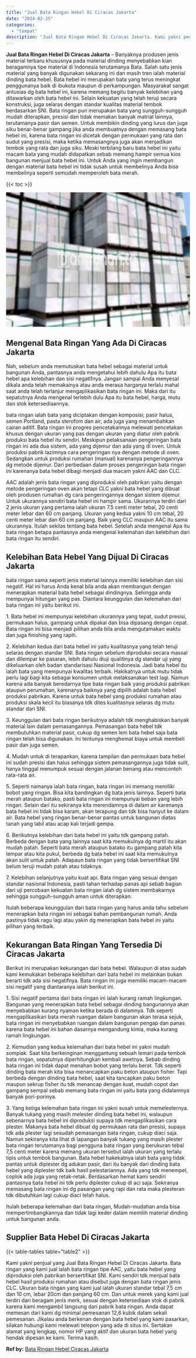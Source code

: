 ```yaml
---
title: "Jual Bata Ringan Hebel Di Ciracas Jakarta"
date: "2024-02-25"
categories: 
  - "tempat"
description: "Jual Bata Ringan Hebel Di Ciracas Jakarta. Kami yakni penjual yang Jual Bata Ringan Hebel Di Ciracas Jakarta. Bata ringan yang kami jual ialah bata ringan ti..."
---
```


**Jual Bata Ringan Hebel Di Ciracas Jakarta** – Banyaknya produsen jenis material terbaru khususnya pada material dinding menyebabkan kian beragamnya tipe material di Indonesia terutamanya Bata. Salah satu jenis material yang banyak digunakan sekarang ini dan masih tren ialah material dinding bata hebel. Bata hebel ini merupakan bata yang terus meningkat penggunanya baik di ibukota maupun di perkampungan. Masyarakat sangat antusias dg bata hebel ini, karena memang begitu banyak kelebihan yang ditawarkan oleh bata hebel ini. Selain kekuatan yang telah teruji secara konstruksi, juga selaras dengan standar kualitas material tembok berdasarkan SNI. Bata ringan pun merupakan bata yang sungguh-sungguh mudah diterapkan, presisi dan tidak memakan banyak matrial lainnya, terutamanya pasir dan semen. Untuk membikin dinding yang lurus dan juga siku benar-benar gampang jika anda membuatnya dengan memasang bata hebel ini, karena bata ringan ini dicetak dengan permukaan yang rata dan sudut yang presisi, maka ketika memasangnya juga akan menjadikan tembok yang rata dan juga siku. Meski terbilang baru bata hebel ini yaitu macam bata yang mudah didapatkan sebab memang hampir semua kios bangunan menjual bata hebel ini. Untuk Anda yang ingin membangun dengan material bata hebel ini tidak susah untuk membelinya Anda bisa membelinya seperti semudah memperoleh bata merah.

{{< toc >}}

![Jual Bata Ringan Hebel Di Ciracas Jakarta](/images/jual-hebel-murah-31.png)

## Mengenal Bata Ringan Yang Ada Di Ciracas Jakarta

Nah, sebelum anda memutuskan bata hebel sebagai material untuk bangunan Anda, pantasnya anda mengetahui lebih dahulu Apa itu bata hebel apa kelebihan dan sisi negatifnya. Jangan sampai Anda menyesal dikala anda telah memakainya atau anda merasa harganya terlalu mahal saat anda telah terlanjur mengaplikasikan bata ringan ini. Maka dari itu sepatutnya Anda mengenal terlebih dulu Apa itu bata hebel, harga, mutu dan stok ketersediaannya.

bata ringan ialah bata yang diciptakan dengan komposisi; pasir halus, semen Portland, pasta sterofom dan air, ada juga yang menambahkan cairan aditif. Bata ringan ini progres pencetakannya melewati pencetakan khusus dengan ukuran yang pas dengan ukuran yang diatur oleh pabrik produksi bata hebel itu sendiri. Meskipun pelaksanaan pengeringan bata ringan ini ada dua sistem, ada yang dijemur dan ada yang di oven. Untuk produksi pabrik lazimnya cara pengeringan nya dengan metode di oven. Sedangkan untuk produksi rumahan (manual) karenanya pengeringannya dg metode dijemur. Dari perbedaan dalam proses pengeringan bata ringan ini karenanya bata hebel dibagi menjadi dua macam yakni AAC dan CLC.

AAC adalah jenis bata ringan yang diproduksi oleh pabrikan yaitu dengan metode pengeringan oven akan tetapi CLC yakni bata hebel yang dibuat oleh produsen rumahan dg cara pengeringannya dengan sistem dijemur. Untuk ukurannya sendiri bata hebel ini hampir sama. Ukurannya terdiri dari 2 jenis ukuran yang pertama ialah ukuran 7.5 centi meter tebal, 20 centi meter lebar dan 60 cm panjang. Ukuran yang kedua yakni 10 cm tebal, 20 centi meter lebar dan 60 cm panjang. Baik yang CLC maupun AAC itu sama ukurannya. Itulah sekilas tentang bata hebel. Setelah anda mengenal Apa itu bata ringan betapa pantasnya anda mengenal kelemahan dan kelebihan dari bata ringan itu sendiri.

## Kelebihan Bata Hebel Yang Dijual Di Ciracas Jakarta

bata ringan sama seperti jenis material lainnya memiliki kelebihan dan sisi negatif. Hal ini harus Anda kenal bila anda akan membangun dengan menerapkan material bata hebel sebagai dindingnya. Sehingga anda mempunyai hitungan yang pas. Diantara keunggulan dan kelemahan dari bata ringan ini yaitu berikut ini.

1\. Bata hebel ini mempunyai kelebihan ukurannya yang tepat, sudut presisi, permukaan halus, gampang untuk dipakai dan bisa dipasang dengan cepat. Bata ringan ini bisa menjadi pilihan anda bila anda mengutamakan waktu dan juga finishing yang rapih.

2\. Kelebihan kedua dari bata hebel ini yaitu kualitasnya yang telah teruji selaras dengan standar SNI. Bata ringan sebelum diproduksi secara massal dan dilempar ke pasaran, lebih dahulu diuji qualitinya dg standar uji yang dikeluarkan oleh badan standarisasi Nasional Indonesia. Jadi bata hebel itu ialah bata yang mempunyai kwalitas terbaik. Hakikatnya untuk mutu tidak perlu lagi bagi kita sebagai konsumen untuk melaksanakan test lagi. Namun karena ada banyak beredarnya tipe bata ringan baik yang produksi pabrikan ataupun perumahan, karenanya baiknya yang dipilih adalah bata hebel produksi pabrikan. Karena untuk bata hebel yang produksi rumahan atau produksi skala kecil itu biasanya tdk dites kualitasnya selaras dg mutu standar dari SNI.

3\. Keunggulan dari bata ringan berikutnya adalah tdk menghabiskan banyak material lain dalam pemasangannya. Pemasangan bata hebel tdk membutuhkan material pasir, cukup dg semen lem bata hebel saja bata ringan telah bisa digunakan. Ini tentunya menghemat biaya untuk membeli pasir dan juga semen.

4\. Mudah untuk di terapankan, karena tampilan dan permukaan bata hebel ini sudah presisi dan halus sehingga sistem pemasangannya juga tidak sulit, hanya tinggal menumpuk sesuai dengan jalanan benang atau mencontoh rata-rata air.

5\. Seperti namanya ialah bata ringan, bata ringan ini memang memiliki bobot yang ringan. Bisa kita bandingkan dg bata jenis lainnya. Seperti bata merah ataupun batako, pasti bata ringan ini mempunyai beban yang lebih ringan. Selain dari itu sekiranya kita merendamnya di dalam air karenanya bata hebel ini tidak bisa karam, akan terapung dan tdk bisa hanyut ke dalam air. Bata hebel yang ringan benar-benar pantas untuk bangunan diatas tanah yang labil atau acap kali terjadi gempa.

6\. Berikutnya kelebihan dari bata hebel ini yaitu tdk gampang patah. Berbeda dengan bata yang lainnya saat kita memukulnya dg martil itu akan mudah patah. Seperti bata merah ataupun batako itu gampang patah kita lempar atau kita pukul, berbeda dg bata hebel ini saat kita memukulnya akan sulit untuk patah. Adapaun bata ringan yang tidak bersertifikat SNI belum teruji mudah patah atau tidaknya.

7\. Kelebihan selanjutnya yaitu kuat api. Bata ringan yang sesuai dengan standar nasional Indonesia, pasti tahan terhadap panas api sebab bagian dari uji percobaan kekuatan bata ringan ialah dg sistem membakarnya sehingga sungguh-sungguh aman untuk diterapkan.

Itulah beberapa keunggulan dari bata ringan yang harus anda tahu sebelum menerapkan bata ringan ini sebagai bahan pembangunan rumah. Anda pastinya tidak ragu lagi atau yakin dg menerapkan bata hebel ini yaitu pilihan yang terbaik.

## Kekurangan Bata Ringan Yang Tersedia Di Ciracas Jakarta

Berikut ini merupakan kekurangan dari bata hebel. Walaupun di atas sudah kami kemukakan beberapa kelebihan dari bata hebel ini melainkan bukan berarti tdk ada sisi negatifnya. Bata ringan ini juga memiliki macam-macam sisi negatif yang diantaranya ialah berikut ini.

1\. Sisi negatif pertama dari bata ringan ini ialah kurang ramah lingkungan. Bangunan yang menerapkan bata hebel sebagai dinding bangunannya akan menyebabkan kurang nyaman ketika berada di dalamnya. Tdk seperti mengaplikasikan bata merah ruangan dalam bangunan akan terasa sejuk, bata ringan ini menyebabkan ruangan dalam bangunan pengap dan panas karena bata hebel ini bahan dasarnya mengandung kimia, maka kurang ramah lingkungan.

2\. Kemudian yang kedua kelemahan dari bata hebel ini yakni mudah somplak. Saat kita berkeinginan menggantung sebuah lemari pada tembok bata ringan, sepatutnya diperhitungkan kembali awetnya. Sebab dinding bata ringan ini tidak dapat menahan bobot yang terlalu berat. Tdk seperti dinding bata merah kita bisa menancapkan paku beton ataupun fisher. Tapi berbeda dengan dinding bata hebel, saat kita tancapkan paku beton maupun sekrup fisher itu tdk menancap dengan kuat, mudah copot dan gampang sempal sebab memang bata ringan ini yaitu bata yang didalamnya banyak pori-porinya.

3\. Yang ketiga kelemahan bata ringan ini yakni susah untuk memelesternya. Banyak tukang yang masih melester dinding bata hebel ini, walaupun sebenarnya bata hebel ini diproduksi supaya tdk mengaplikasikan cara plester. Makanya bata hebel dibuat dg permukaan rata dan presisi, supaya tdk ada plester lagi sesudah pemasangan bata ringan, cukup diaci saja. Namun sekiranya kita lihat di lapangan banyak tukang yang masih plester bata ringan terutamanya bagi pengguna bata ringan yang berukuran tebal 7,5 centi meter karena memang ukuran tersebut ialah ukuran yang terlalu tipis untuk tembok bangunan. Bata hebel hakekatnya ialah bata yang tidak pantas untuk diplester dg adukan pasir, dari itu banyak dari dinding bata hebel yang diplester tdk baik hasil pelestariannya. Ada yang tdk menempel, coplok ada juga yang retak-retak. Berdasarkan hemat kami sendiri pantasnya bata hebel ini tdk perlu diplester cukup di aci saja. Sekiranya memasang bata ringan ini dg pasangan yang rapi dan rata maka plesteran tdk dibutuhkan lagi cukup diaci telah halus.

Itulah beberapa kelemahan dari bata ringan, Mudah-mudahan anda bisa mempertimbangkannya dan tidak lagi keder dalam memilih material dinding untuk bangunan anda.

## Supplier Bata Hebel Di Ciracas Jakarta

{{< table-tables table="table2" >}}

Kami yakni penjual yang Jual Bata Ringan Hebel Di Ciracas Jakarta. Bata ringan yang kami jual ialah bata ringan tipe AAC, yaitu bata hebel yang diproduksi oleh pabrikan bersertifikat SNI. Kami sendiri tdk menjual bata hebel hasil produksi rumahan atau disebut juga dengan bata ringan jenis CLC. Ukuran bata ringan yang kami jual ialah ukuran standar tebal 7,5 cm dan 10 cm, lebar 20cm dan panjang 60 cm. Dan untuk merek yang kami jual terdiri dari beragam jenis merk, sesuai dengan ketersediaan stok di pabrik karena kami mengambil langsung dari pabrik bata ringan. Anda dapat memesan dari kami dg minimal pemesanan 12,6 kubik dalam sekali pemesanan. Jikalau anda berkenan dengan bata hebel yang kami pasarkan, silakan hubungi kami melewati telepon yang ada di situs ini. Sertakan alamat yang lengkap, nomor HP yang aktif dan ukuran bata hebel yang hendak dipesan ke kami. Terima kasih.

**Ref by:** [Bata Ringan Hebel Ciracas Jakarta](https://id.wikipedia.org/wiki/Bata)
